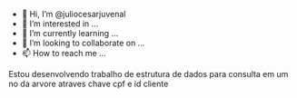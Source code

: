 - 👋 Hi, I’m @juliocesarjuvenal
- 👀 I’m interested in ...
- 🌱 I’m currently learning ...
- 💞️ I’m looking to collaborate on ...
- 📫 How to reach me ...

<!---
juliocesarjuvenal/juliocesarjuvenal is a ✨ special ✨ repository because its `README.md` (this file) appears on your GitHub profile.
--->
Estou desenvolvendo trabalho de estrutura de dados para consulta em um no da arvore atraves chave cpf e  id cliente
